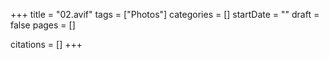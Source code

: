 +++
title = "02.avif"
tags = ["Photos"]
categories = []
startDate = ""
draft = false
pages = []

citations = []
+++
